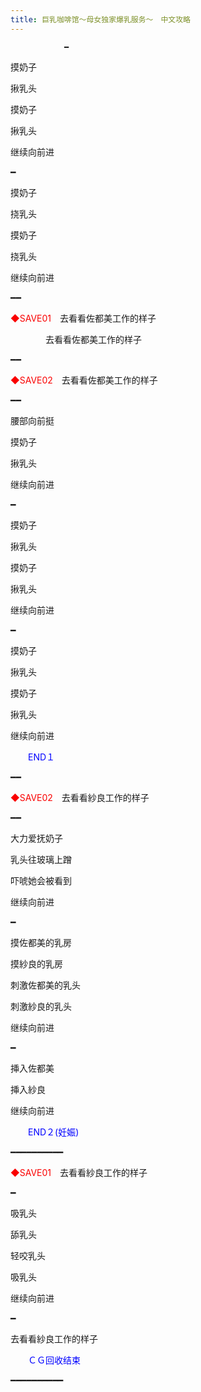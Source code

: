 ```yaml
---
title: 巨乳咖啡馆～母女独家爆乳服务～　中文攻略
---
```


                ━

摸奶子

揪乳头

摸奶子

揪乳头

继续向前进

━

摸奶子

挠乳头

摸奶子

挠乳头

继续向前进

━━

<font color="#fa0000">◆SAVE01</font>　去看看佐都美工作的样子

　　　　去看看佐都美工作的样子

━━

<font color="#fa0000">◆SAVE02</font>　去看看佐都美工作的样子

━━

腰部向前挺

摸奶子

揪乳头

继续向前进

━

摸奶子

揪乳头

摸奶子

揪乳头

继续向前进

━

摸奶子

揪乳头

摸奶子

揪乳头

继续向前进



<font color="#0000ff">　　END１</font>



━━

<font color="#fa0000">◆SAVE02</font>　去看看紗良工作的样子

━━

大力爱抚奶子

乳头往玻璃上蹭

吓唬她会被看到

继续向前进

━

摸佐都美的乳房

摸紗良的乳房

刺激佐都美的乳头

刺激紗良的乳头

继续向前进

━

挿入佐都美

挿入紗良

继续向前进



<font color="#0000ff">　　END２(妊娠)</font>



━━━━━━━━━━

<font color="#fa0000">◆SAVE01</font>　去看看紗良工作的样子

━

吸乳头

舔乳头

轻咬乳头

吸乳头

继续向前进

━

去看看紗良工作的样子



<font color="#0000ff">　　ＣＧ回收结束</font>

━━━━━━━━━━


              
